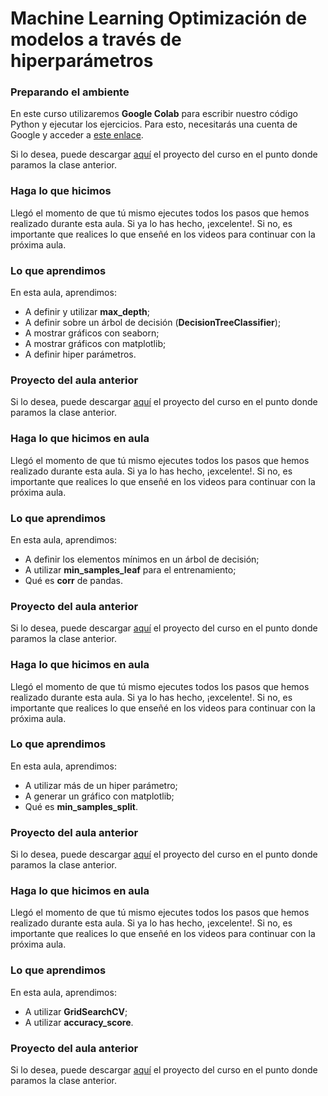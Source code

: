 # Machine Learning Optimización de modelos a través de hiperparámetros

### Preparando el ambiente

En este curso utilizaremos **Google Colab** para escribir nuestro código Python y ejecutar los ejercicios. Para esto, necesitarás una cuenta de Google y acceder a [este enlace](https://colab.research.google.com/ "este enlace").

Si lo desea, puede descargar [aquí](https://github.com/alura-es-cursos/1837-Machine-Learning-parte-1/archive/refs/heads/1837-aula1.zip "aquí") el proyecto del curso en el punto donde paramos la clase anterior.

### Haga lo que hicimos

Llegó el momento de que tú mismo ejecutes todos los pasos que hemos realizado durante esta aula. Si ya lo has hecho, ¡excelente!. Si no, es importante que realices lo que enseñé en los videos para continuar con la próxima aula.

### Lo que aprendimos

En esta aula, aprendimos:

- A definir y utilizar **max_depth**;
- A definir sobre un árbol de decisión (**DecisionTreeClassifier**);
- A mostrar gráficos con seaborn;
- A mostrar gráficos con matplotlib;
- A definir hiper parámetros.

### Proyecto del aula anterior

Si lo desea, puede descargar [aquí](https://github.com/alura-es-cursos/1837-Machine-Learning-parte-1/archive/refs/heads/1837-aula1.zip "aquí") el proyecto del curso en el punto donde paramos la clase anterior.

### Haga lo que hicimos en aula

Llegó el momento de que tú mismo ejecutes todos los pasos que hemos realizado durante esta aula. Si ya lo has hecho, ¡excelente!. Si no, es importante que realices lo que enseñé en los videos para continuar con la próxima aula.

### Lo que aprendimos

En esta aula, aprendimos:

- A definir los elementos mínimos en un árbol de decisión;
- A utilizar **min_samples_leaf** para el entrenamiento;
- Qué es **corr** de pandas.

### Proyecto del aula anterior

Si lo desea, puede descargar [aquí](https://github.com/alura-es-cursos/1837-Machine-Learning-parte-1/archive/refs/heads/1837-aula2.zip "aquí") el proyecto del curso en el punto donde paramos la clase anterior.

### Haga lo que hicimos en aula

Llegó el momento de que tú mismo ejecutes todos los pasos que hemos realizado durante esta aula. Si ya lo has hecho, ¡excelente!. Si no, es importante que realices lo que enseñé en los videos para continuar con la próxima aula.

### Lo que aprendimos

En esta aula, aprendimos:

- A utilizar más de un hiper parámetro;
- A generar un gráfico con matplotlib;
- Qué es **min_samples_split**.

### Proyecto del aula anterior

Si lo desea, puede descargar [aquí](https://github.com/alura-es-cursos/1837-Machine-Learning-parte-1/archive/refs/heads/1837-aula3.zip "aquí") el proyecto del curso en el punto donde paramos la clase anterior.

### Haga lo que hicimos en aula

Llegó el momento de que tú mismo ejecutes todos los pasos que hemos realizado durante esta aula. Si ya lo has hecho, ¡excelente!. Si no, es importante que realices lo que enseñé en los videos para continuar con la próxima aula.

### Lo que aprendimos

En esta aula, aprendimos:

- A utilizar **GridSearchCV**;
- A utilizar **accuracy_score**.

### Proyecto del aula anterior

Si lo desea, puede descargar [aquí](https://github.com/alura-es-cursos/1837-Machine-Learning-parte-1/archive/refs/heads/1837-aula4.zip "aquí") el proyecto del curso en el punto donde paramos la clase anterior.